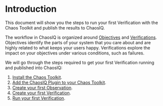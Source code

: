 # Introduction

This document will show you the steps to run your first Verification with the Chaos Toolkit and publish the results to ChaosIQ.

The workflow in ChaosIQ is organized around [Objectives](objectives) and [Verifications](verification). Objectives identify the parts of your system that you care about and are highly related to what keeps your users happy. Verifications explore the impact on your objectives under various conditions, such as failures.

We will go through the steps required to get your first Verification running and published into ChaosIQ:

1. [Install the Chaos Toolkit](../install-ctk).
1. [Add the ChaosIQ Plugin to your Chaos Toolkit](../add-chaos-iq).
1. [Create your first Observation](../first-objective).
1. [Create your first Verification](../first-verification).
1. [Run your first Verification](../run-first-verification).